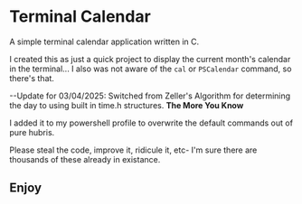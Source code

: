 # Terminal Calendar

A simple terminal calendar application written in C.

I created this as just a quick project to display the current month's calendar in the terminal... I also was not aware of the `cal` or `PSCalendar` command, so there's that. 

--Update for 03/04/2025:
Switched from Zeller's Algorithm for determining the day to using built in time.h structures. **The More You Know**

I added it to my powershell profile to overwrite the default commands out of pure hubris.

Please steal the code, improve it, ridicule it, etc- I'm sure there are thousands of these already in existance.

## Enjoy
